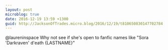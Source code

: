 ```yaml
---
layout: post
microblog: true
date: 2016-12-19 13:59 +1300
guid: http://JacksonOfTrades.micro.blog/2016/12/19/t810650830147702784.html
---
```

@laureninspace Why not see if she's open to fanfic names like "Sora 'Darkraven' d'eath {LASTNAME}"
